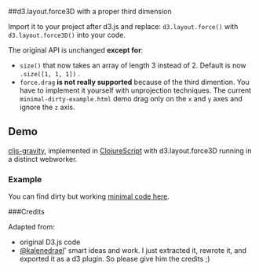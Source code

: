 ##d3.layout.force3D with a proper third dimension

Import it to your project after d3.js and replace:
`d3.layout.force()` with `d3.layout.force3D()` into your code.

The original API is unchanged **except for**:
 - `size()` that now takes an array of length 3 instead of 2. Default is now `.size([1, 1, 1])` .
 - `force.drag` **is not really supported** because of the third dimention. You have to implement it yourself with unprojection techniques. The current `minimal-dirty-example.html` demo drag only on the `x` and `y` axes and ignore the `z` axis.


## Demo

[cljs-gravity](https://github.com/ggeoffrey/cljs-gravity), implemented in [ClojureScript](http://clojure.org/) with d3.layout.force3D running in a distinct webworker.
 



### Example
You can find dirty but working [minimal code here](http://ggeoffrey.github.io/d3.layout.force3D/).


###Credits

Adapted from:
 - original D3.js code
 - [@kalenedrael](https://github.com/kalenedrael)' smart ideas and work.
I just extracted it, rewrote it, and exported it as a d3 plugin. So please give him the credits ;)
